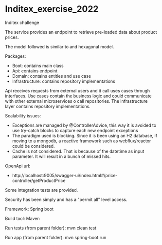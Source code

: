 # Inditex_exercise_2022
Inditex challenge

The service provides an endpoint to retrieve pre-loaded data about product prices.

The model followed is similar to and hexagonal model.

Packages:
- Boot: contains main class
- Api: contains endpoint
- Domain: contains entities and use case
- Infrastructure: contains repository implementations

Api receives requests from external users and it call uses cases through interfaces. Use cases contain the business logic and could communicate with other external microservices o call repositories. The infrastructure layer contains repository implementations.

Scalability issues:

- Exceptions are managed by @ControllerAdvice, this way it is avoided to use try-catch blocks to capture each new endpoint exceptions
- The paradigm used is blocking. Since it is been using an H2 database, if moving to a mongodb, a reactive framework such as webflux/reactor could be considered.
- Cache is not considered. That is because of the datetime as input parameter. It will result in a bunch of missed hits.

OpenApi url:

- http://localhost:9005/swagger-ui/index.html#/price-controller/getProductPrice

Some integration tests are provided.

Security has been simply and has a "permit all" level access.

Framework: Spring boot

Build tool: Maven

Run tests (from parent folder): mvn clean test

Run app (from parent folder):  mvn spring-boot:run
